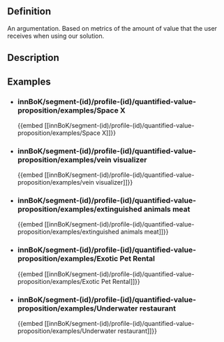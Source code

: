 
## Definition
An argumentation. Based on metrics of the amount of value that the user receives when using our solution.
## Description
## Examples
- ### innBoK/segment-(id)/profile-(id)/quantified-value-proposition/examples/Space X
	{{embed [[innBoK/segment-(id)/profile-(id)/quantified-value-proposition/examples/Space X]]}}
- ### innBoK/segment-(id)/profile-(id)/quantified-value-proposition/examples/vein visualizer
	{{embed [[innBoK/segment-(id)/profile-(id)/quantified-value-proposition/examples/vein visualizer]]}}
- ### innBoK/segment-(id)/profile-(id)/quantified-value-proposition/examples/extinguished animals meat
	{{embed [[innBoK/segment-(id)/profile-(id)/quantified-value-proposition/examples/extinguished animals meat]]}}
- ### innBoK/segment-(id)/profile-(id)/quantified-value-proposition/examples/Exotic Pet Rental
	{{embed [[innBoK/segment-(id)/profile-(id)/quantified-value-proposition/examples/Exotic Pet Rental]]}}
- ### innBoK/segment-(id)/profile-(id)/quantified-value-proposition/examples/Underwater restaurant
	{{embed [[innBoK/segment-(id)/profile-(id)/quantified-value-proposition/examples/Underwater restaurant]]}}













